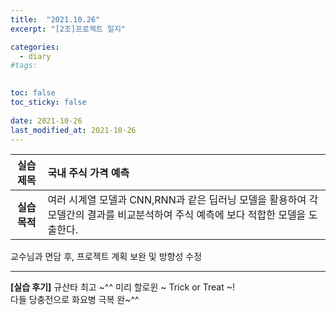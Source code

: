 ```yaml
---
title:  "2021.10.26"
excerpt: "[2조]프로젝트 일지"

categories:
  - diary
#tags:
  

toc: false
toc_sticky: false
 
date: 2021-10-26
last_modified_at: 2021-10-26
---
```


|**실습 제목**|국내 주식 가격 예측|
|:---:|:---|
|**실습 목적**|여러 시계열 모델과 CNN,RNN과 같은 딥러닝 모델을 활용하여 각 모델간의 결과를 비교분석하여 주식 예측에 보다 적합한 모델을 도출한다.

교수님과 면담 후, 프로젝트 계획 보완 및 방향성 수정

---
**[실습 후기]** 규산타 최고 ~^^ 미리 할로윈 ~ Trick or Treat ~!
<br> 다들 당충전으로 화요병 극복 완~^^
